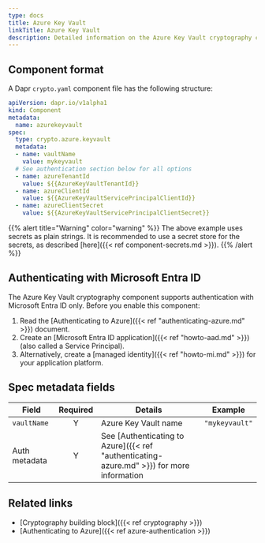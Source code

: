 ```yaml
---
type: docs
title: Azure Key Vault
linkTitle: Azure Key Vault
description: Detailed information on the Azure Key Vault cryptography component
---
```


## Component format

A Dapr `crypto.yaml` component file has the following structure:

```yaml
apiVersion: dapr.io/v1alpha1
kind: Component
metadata:
  name: azurekeyvault
spec:
  type: crypto.azure.keyvault
  metadata:
  - name: vaultName
    value: mykeyvault
  # See authentication section below for all options
  - name: azureTenantId
    value: ${{AzureKeyVaultTenantId}}
  - name: azureClientId
    value: ${{AzureKeyVaultServicePrincipalClientId}}
  - name: azureClientSecret
    value: ${{AzureKeyVaultServicePrincipalClientSecret}}
```

{{% alert title="Warning" color="warning" %}}
The above example uses secrets as plain strings. It is recommended to use a secret store for the secrets, as described [here]({{< ref component-secrets.md >}}).
{{% /alert %}}

## Authenticating with Microsoft Entra ID

The Azure Key Vault cryptography component supports authentication with Microsoft Entra ID only. Before you enable this component:

1. Read the [Authenticating to Azure]({{< ref "authenticating-azure.md" >}}) document.
2. Create an [Microsoft Entra ID application]({{< ref "howto-aad.md" >}}) (also called a Service Principal).
3. Alternatively, create a [managed identity]({{< ref "howto-mi.md" >}}) for your application platform.

## Spec metadata fields

| Field         | Required | Details                                                                                                                                                          | Example        |
| ------------- | :------: | ---------------------------------------------------------------------------------------------------------------------------------------------------------------- | -------------- |
| `vaultName`   |     Y    | Azure Key Vault name                                                                                                                                             | `"mykeyvault"` |
| Auth metadata |     Y    | See [Authenticating to Azure]({{< ref "authenticating-azure.md" >}}) for more information |                |

## Related links

- [Cryptography building block]({{< ref cryptography >}})
- [Authenticating to Azure]({{< ref azure-authentication >}})
